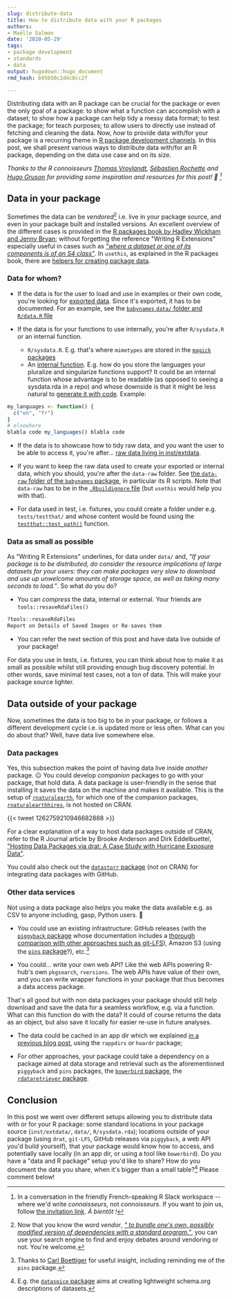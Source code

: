 ```yaml
---
slug: distribute-data
title: How to distribute data with your R packages
authors:
- Maëlle Salmon
date: '2020-05-29'
tags:
- package development
- standards
- data
output: hugodown::hugo_document
rmd_hash: b95b50c2d4c8cc2f

---
```





Distributing data with an R package can be crucial for the package or even the only goal of a package:
to show what a function can accomplish with a dataset; to show how a package can help tidy a messy data format; to test the package; for teach purposes; to allow users to directly use instead of fetching and cleaning the data.
Now, _how_ to provide data with/for your package is a recurring theme in [R package development channels](/2019/04/11/r-package-devel/).
In this post, we shall present various ways to distribute data with/for an R package, depending on the data use case and on its size.

_Thanks to the R connoisseurs [Thomas Vroylandt](https://tvroylandt.netlify.app/), [Sébastien Rochette](https://statnmap.com/) and [Hugo Gruson](https://www.normalesup.org/~hgruson/) for providing some inspiration and resources for this post! :pray: [^grrr]_

## Data in your package

Sometimes the data can be *vendored*[^vendor] i.e. live in your package source, and even in your package built and installed versions.
An excellent overview of the different cases is provided in the [R packages book by Hadley Wickham and Jenny Bryan](https://r-pkgs.org/data.html); without forgetting the reference "Writing R Extensions" especially useful in cases such as [_"where a dataset or one of its components is of an S4 class"_](https://cran.r-project.org/doc/manuals/r-release/R-exts.html#Data-in-packages).
In `usethis`, as explained in the R packages book, there are [helpers for creating package data](https://usethis.r-lib.org/reference/use_data.html).

### Data for whom?

* If the data is for the user to load and use in examples or their own code, you're looking for [exported data](https://r-pkgs.org/data.html#data-data).
Since it's exported, it has to be documented. 
For an example, see the [`babynames` `data/` folder and `R/data.R` file](https://github.com/hadley/babynames/)

* If the data is for your functions to use internally, you're after `R/sysdata.R` or an internal function.

    * `R/sysdata.R`. E.g. that's where `mimetypes` are stored in the [`magick` packages](https://github.com/ropensci/magick/blob/c116b2b8505f491db72a139b61cd543b7a2ce873/tools/mimetypes.R)
    * An [internal function](/2019/12/12/internal-functions/). E.g. how do you store the languages your pluralize and singularize functions support? It could be an internal function whose advantage is to be readable (as opposed to seeing a sysdata.rda in a repo) and whose downside is that it might be less natural to [generate it with code](/2020/02/10/code-generation/). Example:

```r
my_languages <- function() {
  c("en", "fr")
}
# elsewhere
blabla code my_languages() blabla code
```

* If the data is to showcase how to tidy raw data, and you want the user to be able to access it, you're after... [raw data living in inst/extdata](https://r-pkgs.org/data.html#data-extdata).

* If you want to keep the raw data used to create your exported or internal data, which you should, you're after the `data-raw` folder.
See [the `data-raw` folder of the `babynames` package](https://github.com/hadley/babynames/tree/master/data-raw), in particular its R scripts.
Note that `data-raw` has to be in the [`.Rbuildignore` file](/2020/05/20/rbuildignore/) (but `usethis` would help you with that).

* For data used in test, i.e. fixtures, you could create a folder under e.g. `tests/testthat/` and whose content would be found using the [`testthat::test_path()`](https://testthat.r-lib.org/reference/test_path.html) function.

### Data as small as possible

As "Writing R Extensions" underlines, for data under `data/` and, _"If your package is to be distributed, do consider the resource implications of large datasets for your users: they can make packages very slow to download and use up unwelcome amounts of storage space, as well as taking many seconds to load."_.
So what do you do?

* You can _compress_ the data, internal or external. Your friends are `tools::resaveRdaFiles()`

```r 
?tools::resaveRdaFiles
Report on Details of Saved Images or Re-saves them
```

* You can refer the next section of this post and have data live outside of your package!

For data you use in tests, i.e. fixtures, you can think about how to make it as small as possible whilst still providing enough bug discovery potential.
In other words, save minimal test cases, not a ton of data.
This will make your package source lighter.

## Data outside of your package

Now, sometimes the data is too big to be in your package, or follows a different development cycle i.e. is updated more or less often.
What can you do about that?
Well, have data live somewhere else.

### Data packages

Yes, this subsection makes the point of having data live inside _another_ package.  :expressionless:
You could develop _companion_ packages to go with your package, that hold data.
A data package is user-friendly in the sense that installing it saves the data on the machine and makes it available.
This is the setup of [`rnaturalearth`](https://github.com/ropensci/rnaturalearth), for which one of the companion packages, [`rnaturalearthhires`](https://github.com/ropensci/rnaturalearthhires), is not hosted on CRAN.


{{< tweet 1262759210946682888 >}}

For a clear explanation of a way to host data packages outside of CRAN, refer to the R Journal article by Brooke Anderson and Dirk Eddelbuettel, ["Hosting Data Packages via drat: A Case Study with Hurricane Exposure Data"](https://journal.r-project.org/archive/2017/RJ-2017-026/index.html).

You could also check out the [`datastorr` package](https://docs.ropensci.org/datastorr/) (not on CRAN) for integrating data packages with GitHub.

### Other data services

Not using a data package also helps you make the data available e.g. as CSV to anyone including, gasp, Python users. :snake:

* You could use an existing infrastructure: GitHub releases (with the [`piggyback` package](https://docs.ropensci.org/piggyback/) whose documentation includes a [thorough comparison with other approaches such as git-LFS](https://docs.ropensci.org/piggyback/articles/alternatives.html)), Amazon S3 (using the [`pins` package](http://pins.rstudio.com/)?), etc.[^cb]

* You could... write your own web API? Like the web APIs powering R-hub's own `pkgsearch`, `rversions`. The web APIs have value of their own, and you can write wrapper functions in your package that thus becomes a data access package.

That's all good but with non data packages your package should still help download and save the data for a seamless workflow, e.g. via a function.
What can this function do with the data?
It could of course returns the data as an object, but also save it locally for easier re-use in future analyses.

* The data could be cached in an app dir which we explained [in a previous blog post](/2020/03/12/user-preferences/), using the `rappdirs` or `hoardr` package;

* For other approaches, your package could take a dependency on a package aimed at data storage and retrieval such as the aforementioned `piggyback` and `pins` packages, the [`bowerbird` package](https://docs.ropensci.org/bowerbird/), the [`rdataretriever` package](https://docs.ropensci.org/rdataretriever/).

## Conclusion

In this post we went over different setups allowing you to distribute data with or for your R package: some standard locations in your package source (`inst/extdata/`, `data/`, `R/sysdata.rda`); locations outside of your package (using `drat`, `git-LFS`, GitHub releases via `piggyback`, a web API you'd build yourself), that your package would know how to access, and potentially save locally (in an app dir, or using a tool like `bowerbird`).
Do _you_ have a "data and R package" setup you'd like to share?
How do you document the data you share, when it's bigger than a small table?[^dataspice]
Please comment below!

[^grrr]: In a conversation in the friendly French-speaking R Slack workspace -- where we'd write _connaisseurs_, not _connoisseurs_. If you want to join us, follow [the invitation link](https://github.com/frrrenchies/frrrenchies#cat-chat-et-discussions-instantan%C3%A9es-cat). _À bientôt !_
[^vendor]: Now that you know the word *vendor*, [_" to bundle one's own, possibly modified version of dependencies with a standard program."_](https://www.wordhippo.com/what-is/the-verb-for/vendor.html), you can use your search engine to find and enjoy debates around vendoring or not. You're welcome.
[^dataspice]: E.g. the [`dataspice` package](https://github.com/ropenscilabs/dataspice) aims at creating lightweight schema.org descriptions of datasets.
[^cb]: Thanks to [Carl Boettiger](https://www.carlboettiger.info/) for useful insight, including reminding me of the `pins` package.
